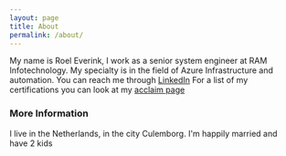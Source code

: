 ```yaml
---
layout: page
title: About
permalink: /about/
---
```


My name is Roel Everink, I work as a senior system engineer at RAM Infotechnology. My specialty is in the field of Azure Infrastructure and automation.
You can reach me through [LinkedIn](https://www.linkedin.com/in/roeleverink/)
For a list of my certifications you can look at my [acclaim page](https://www.youracclaim.com/users/roel-everink)

### More Information

I live in the Netherlands, in the city Culemborg. I'm happily married and have 2 kids
